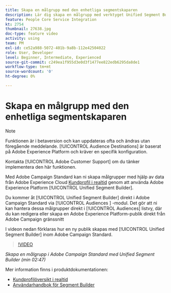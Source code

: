 ```yaml
---
title: Skapa en målgrupp med den enhetliga segmentskaparen
description: Lär dig skapa en målgrupp med verktyget Unified Segment Builder
feature: People Core Service Integration
kt: 2754
thumbnail: 27638.jpg
doc-type: feature video
activity: using
team: PM
exl-id: ce52a988-5072-401b-9a8b-112e42504022
role: User, Developer
level: Beginner, Intermediate, Experienced
source-git-commit: c249ea1f955d3e0d3f1477ee822edb6295da8de1
workflow-type: tm+mt
source-wordcount: '0'
ht-degree: 0%

---
```


# Skapa en målgrupp med den enhetliga segmentskaparen

>[!NOTE]
>
>Funktionen är i betaversion och kan uppdateras ofta och ändras utan föregående meddelande. [!UICONTROL Audience Destinations] är baserat på Adobe Experience Platform och kräver en specifik konfiguration.
>
>Kontakta [!UICONTROL Adobe Customer Support] om du tänker implementera den här funktionen.

Med Adobe Campaign Standard kan ni skapa målgrupper med hjälp av data från Adobe Experience Cloud [Kundprofil i realtid](https://experienceleague.adobe.com/docs/platform-learn/tutorials/profiles/understanding-the-real-time-customer-profile.html?lang=en) genom att använda Adobe Experience Platform [!UICONTROL Unified Segment Builder].

Du kommer åt [!UICONTROL Unified Segment Builder] direkt i Adobe Campaign Standard via [!UICONTROL Audiences ] -modul. Det gör att ni kan hantera dessa målgrupper direkt i [!UICONTROL Audiences] listvy, där du kan redigera eller skapa en Adobe Experience Platform-publik direkt från Adobe Campaign gränssnitt

I videon nedan förklaras hur en ny publik skapas med [!UICONTROL Unified Segment Builder] inom Adobe Campaign Standard.

>[!VIDEO](https://video.tv.adobe.com/v/27638?quality=12)

*Skapa en målgrupp i Adobe Campaign Standard med Unified Segment Builder (min 02:47)*

Mer information finns i produktdokumentationen:

* [Kundprofilöversikt i realtid](https://experienceleague.adobe.com/docs/experience-platform/landing/home.html)
* [Användarhandbok för Segment Builder](https://experienceleague.adobe.com/docs/experience-platform/landing/home.html)


